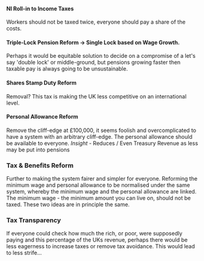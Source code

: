 #### NI Roll-in to Income Taxes

Workers should not be taxed twice, everyone should pay a share of the costs.

#### Triple-Lock Pension Reform $\rightarrow$ Single Lock based on Wage Growth.

Perhaps it would be equitable solution to decide on a compromise of a let's say 'double lock' or middle-ground, but pensions growing faster then taxable pay is always going to be unsustainable.

#### Shares Stamp Duty Reform

Removal? This tax is making the UK less competitive on an international level.

#### Personal Allowance Reform

Remove the cliff-edge at £100,000, it seems foolish and overcomplicated to have a system with an arbitrary cliff-edge. The personal allowance should be available to everyone. *Insight* - Reduces / Even Treasury Revenue as less may be put into pensions

### Tax & Benefits Reform

Further to making the system fairer and simpler for everyone. Reforming the minimum wage and personal allowance to be normalised under the same system, whereby the minimum wage and the personal allowance are linked. The minimum wage - the minimum amount you can live on, should not be taxed. These two ideas are in principle the same.

### Tax Transparency

If everyone could check how much the rich, or poor, were supposedly paying and this percentage of the UKs revenue, perhaps there would be less eagerness to increase taxes or remove tax avoidance. This would lead to less strife...